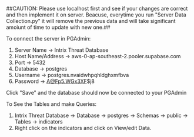 ##CAUTION: Please use localhost first and see if your changes are correct and then implement it on server. Beacuse, everytime you run "Server Data Collection.py" it will remove the previous data and will take significant amoiunt of time to update with new one.##

To connect the server in PGAdmin:
1. Server Name -> Intrix Threat Database
2. Host Name/Address -> aws-0-ap-southeast-2.pooler.supabase.com
3. Port -> 5432
4. Database -> postgres
5. Username -> postgres.nvaidwhpqhldghxmfbva
6. Password -> A@Fp5.WGx3XF$j8

Click "Save" and the database should now be connected to your PGAdmin

To See the Tables and make Queries:
1. Intrix Threat Database -> Database -> postgres -> Schemas -> public -> Tables -> indicators
2. Right click on the indicators and click on View/edit Data.